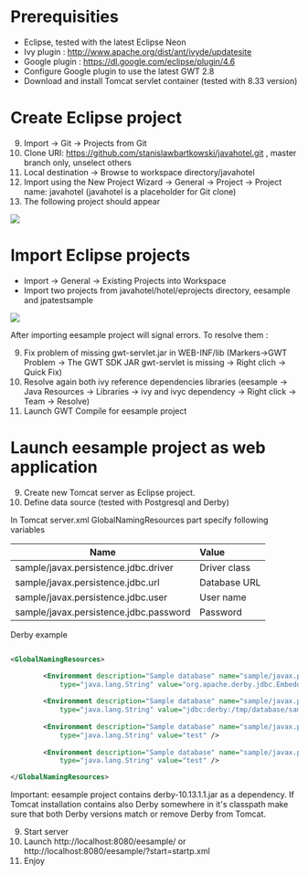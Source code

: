 # Prerequisities

* Eclipse, tested with the latest Eclipse Neon
* Ivy plugin : http://www.apache.org/dist/ant/ivyde/updatesite
* Google plugin : https://dl.google.com/eclipse/plugin/4.6
* Configure Google plugin to use the latest GWT 2.8
* Download and install Tomcat servlet container (tested with 8.33 version)

# Create Eclipse project
9. Import -> Git -> Projects from Git
9. Clone URI: https://github.com/stanislawbartkowski/javahotel.git , master branch only, unselect others
9. Local destination -> Browse to workspace directory/javahotel
9. Import using the New Project Wizard -> General -> Project -> Project name: javahotel (javahotel is a placeholder for Git clone)
9. The following project should appear

![](https://github.com/stanislawbartkowski/javahotel/blob/master/wiki/Zrzut%20ekranu%20z%202016-11-22%2022:36:46.png)

# Import Eclipse projects

* Import -> General -> Existing Projects into Workspace
* Import two projects from javahotel/hotel/eprojects directory, eesample and jpatestsample

![](https://github.com/stanislawbartkowski/javahotel/blob/master/wiki/Zrzut%20ekranu%20z%202016-11-23%2000:36:21.png)

After importing eesample project will signal errors. To resolve them :

9. Fix problem of missing gwt-servlet.jar in WEB-INF/lib (Markers->GWT Problem -> The GWT SDK JAR gwt-servlet is missing -> Right clich -> Quick Fix)
9. Resolve again both ivy reference dependencies libraries (eesample -> Java Resources -> Libraries -> ivy and ivyc dependency -> Right click -> Team -> Resolve)
9. Launch GWT Compile for eesample project

# Launch eesample project as web application 
9. Create new Tomcat server as Eclipse project.
9. Define data source (tested with Postgresql and Derby)

In Tomcat server.xml GlobalNamingResources part specify following variables

| Name    | Value
| --------|:---------
| sample/javax.persistence.jdbc.driver | Driver class
| sample/javax.persistence.jdbc.url | Database URL
| sample/javax.persistence.jdbc.user | User name
| sample/javax.persistence.jdbc.password | Password

Derby example

```xml

<GlobalNamingResources>

		<Environment description="Sample database" name="sample/javax.persistence.jdbc.driver"
			type="java.lang.String" value="org.apache.derby.jdbc.EmbeddedDriver" />
			
		<Environment description="Sample database" name="sample/javax.persistence.jdbc.url"
			type="java.lang.String" value="jdbc:derby:/tmp/database/sampleDb;create=true" />
			
		<Environment description="Sample database" name="sample/javax.persistence.jdbc.user"
			type="java.lang.String" value="test" />
			
		<Environment description="Sample database" name="sample/javax.persistence.jdbc.password"
			type="java.lang.String" value="test" />

</GlobalNamingResources>
```
Important: eesample project contains derby-10.13.1.1.jar as a dependency. If Tomcat installation contains also Derby somewhere in it's classpath make sure that both Derby versions match or remove Derby from Tomcat.

9. Start server
9. Launch http://localhost:8080/eesample/ or http://localhost:8080/eesample/?start=startp.xml
9. Enjoy


